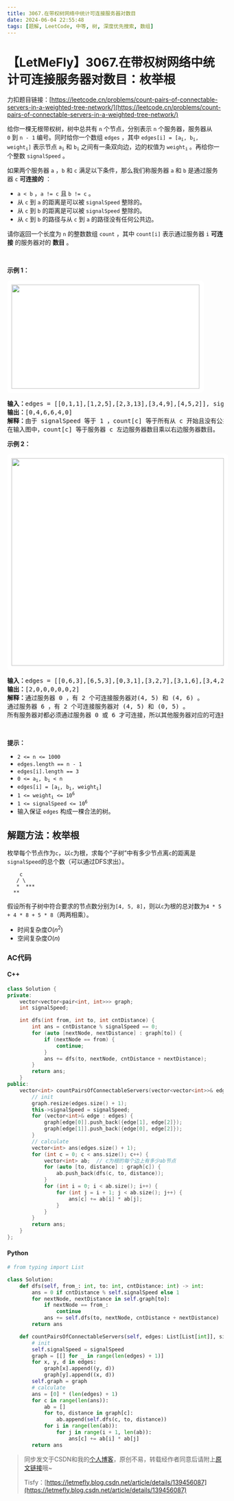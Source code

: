 ```yaml
---
title: 3067.在带权树网络中统计可连接服务器对数目
date: 2024-06-04 22:55:48
tags: [题解, LeetCode, 中等, 树, 深度优先搜索, 数组]
---
```


# 【LetMeFly】3067.在带权树网络中统计可连接服务器对数目：枚举根

力扣题目链接：[https://leetcode.cn/problems/count-pairs-of-connectable-servers-in-a-weighted-tree-network/](https://leetcode.cn/problems/count-pairs-of-connectable-servers-in-a-weighted-tree-network/)

<p>给你一棵无根带权树，树中总共有 <code>n</code>&nbsp;个节点，分别表示 <code>n</code>&nbsp;个服务器，服务器从 <code>0</code>&nbsp;到 <code>n - 1</code>&nbsp;编号。同时给你一个数组&nbsp;<code>edges</code>&nbsp;，其中&nbsp;<code>edges[i] = [a<sub>i</sub>, b<sub>i</sub>, weight<sub>i</sub>]</code>&nbsp;表示节点&nbsp;<code>a<sub>i</sub></code> 和&nbsp;<code>b<sub>i</sub></code>&nbsp;之间有一条双向边，边的权值为&nbsp;<code>weight<sub>i</sub></code>&nbsp;。再给你一个整数&nbsp;<code>signalSpeed</code>&nbsp;。</p>

<p>如果两个服务器 <code>a</code>&nbsp;，<code>b</code>&nbsp;和 <code>c</code>&nbsp;满足以下条件，那么我们称服务器 <code>a</code>&nbsp;和 <code>b</code>&nbsp;是通过服务器 <code>c</code>&nbsp;<strong>可连接的</strong>&nbsp;：</p>

<ul>
	<li><code>a &lt; b</code>&nbsp;，<code>a != c</code> 且&nbsp;<code>b != c</code>&nbsp;。</li>
	<li>从&nbsp;<code>c</code>&nbsp;到&nbsp;<code>a</code>&nbsp;的距离是可以被&nbsp;<code>signalSpeed</code>&nbsp;整除的。</li>
	<li>从&nbsp;<code>c</code>&nbsp;到&nbsp;<code>b</code>&nbsp;的距离是可以被&nbsp;<code>signalSpeed</code>&nbsp;整除的。</li>
	<li>从&nbsp;<code>c</code>&nbsp;到&nbsp;<code>b</code>&nbsp;的路径与从&nbsp;<code>c</code>&nbsp;到&nbsp;<code>a</code>&nbsp;的路径没有任何公共边。</li>
</ul>

<p>请你返回一个长度为 <code>n</code>&nbsp;的整数数组&nbsp;<code>count</code>&nbsp;，其中&nbsp;<code>count[i]</code> 表示通过服务器&nbsp;<code>i</code>&nbsp;<strong>可连接</strong>&nbsp;的服务器对的&nbsp;<strong>数目</strong>&nbsp;。</p>

<p>&nbsp;</p>

<p><b>示例 1：</b></p>

<p><img alt="" src="https://assets.leetcode.com/uploads/2024/01/21/example22.png" style="width: 438px; height: 243px; padding: 10px; background: #fff; border-radius: .5rem;" /></p>

<pre>
<b>输入：</b>edges = [[0,1,1],[1,2,5],[2,3,13],[3,4,9],[4,5,2]], signalSpeed = 1
<b>输出：</b>[0,4,6,6,4,0]
<b>解释：</b>由于 signalSpeed 等于 1 ，count[c] 等于所有从 c 开始且没有公共边的路径对数目。
在输入图中，count[c] 等于服务器 c 左边服务器数目乘以右边服务器数目。
</pre>

<p><strong class="example">示例 2：</strong></p>

<p><img alt="" src="https://assets.leetcode.com/uploads/2024/01/21/example11.png" style="width: 495px; height: 484px; padding: 10px; background: #fff; border-radius: .5rem;" /></p>

<pre>
<b>输入：</b>edges = [[0,6,3],[6,5,3],[0,3,1],[3,2,7],[3,1,6],[3,4,2]], signalSpeed = 3
<b>输出：</b>[2,0,0,0,0,0,2]
<b>解释：</b>通过服务器 0 ，有 2 个可连接服务器对(4, 5) 和 (4, 6) 。
通过服务器 6 ，有 2 个可连接服务器对 (4, 5) 和 (0, 5) 。
所有服务器对都必须通过服务器 0 或 6 才可连接，所以其他服务器对应的可连接服务器对数目都为 0 。
</pre>

<p>&nbsp;</p>

<p><strong>提示：</strong></p>

<ul>
	<li><code>2 &lt;= n &lt;= 1000</code></li>
	<li><code>edges.length == n - 1</code></li>
	<li><code>edges[i].length == 3</code></li>
	<li><code>0 &lt;= a<sub>i</sub>, b<sub>i</sub> &lt; n</code></li>
	<li><code>edges[i] = [a<sub>i</sub>, b<sub>i</sub>, weight<sub>i</sub>]</code><!-- notionvc: a2623897-1bb1-4c07-84b6-917ffdcd83ec --></li>
	<li><code>1 &lt;= weight<sub>i</sub> &lt;= 10<sup>6</sup></code></li>
	<li><code>1 &lt;= signalSpeed &lt;= 10<sup>6</sup></code></li>
	<li>输入保证&nbsp;<code>edges</code>&nbsp;构成一棵合法的树。</li>
</ul>


    
## 解题方法：枚举根

枚举每个节点作为```c```，以```c```为根，求每个“子树”中有多少节点离```c```的距离是```signalSpeed```的总个数（可以通过DFS求出）。

```
    c
   / \
   *  ***
  **
```

假设所有子树中符合要求的节点数分别为```[4, 5, 8]```，则以```c```为根的总对数为```4 * 5 + 4 * 8 + 5 * 8```（两两相乘）。

+ 时间复杂度$O(n^2)$
+ 空间复杂度$O(n)$

### AC代码

#### C++

```cpp
class Solution {
private:
    vector<vector<pair<int, int>>> graph;
    int signalSpeed;

    int dfs(int from, int to, int cntDistance) {
        int ans = cntDistance % signalSpeed == 0;
        for (auto [nextNode, nextDistance] : graph[to]) {
            if (nextNode == from) {
                continue;
            }
            ans += dfs(to, nextNode, cntDistance + nextDistance);
        }
        return ans;
    }
public:
    vector<int> countPairsOfConnectableServers(vector<vector<int>>& edges, int signalSpeed) {
        // init
        graph.resize(edges.size() + 1);
        this->signalSpeed = signalSpeed;
        for (vector<int>& edge : edges) {
            graph[edge[0]].push_back({edge[1], edge[2]});
            graph[edge[1]].push_back({edge[0], edge[2]});
        }
        // calculate
        vector<int> ans(edges.size() + 1);
        for (int c = 0; c < ans.size(); c++) {
            vector<int> ab;  // c为根的每个边上有多少ab节点
            for (auto [to, distance] : graph[c]) {
                ab.push_back(dfs(c, to, distance));
            }
            for (int i = 0; i < ab.size(); i++) {
                for (int j = i + 1; j < ab.size(); j++) {
                    ans[c] += ab[i] * ab[j];
                }
            }
        }
        return ans;
    }
};
```

#### Python

```python
# from typing import List

class Solution:
    def dfs(self, from_: int, to: int, cntDistance: int) -> int:
        ans = 0 if cntDistance % self.signalSpeed else 1
        for nextNode, nextDistance in self.graph[to]:
            if nextNode == from_:
                continue
            ans += self.dfs(to, nextNode, cntDistance + nextDistance)
        return ans

    def countPairsOfConnectableServers(self, edges: List[List[int]], signalSpeed: int) -> List[int]:
        # init
        self.signalSpeed = signalSpeed
        graph = [[] for _ in range(len(edges) + 1)]
        for x, y, d in edges:
            graph[x].append((y, d))
            graph[y].append((x, d))
        self.graph = graph
        # calculate
        ans = [0] * (len(edges) + 1)
        for c in range(len(ans)):
            ab = []
            for to, distance in graph[c]:
                ab.append(self.dfs(c, to, distance))
            for i in range(len(ab)):
                for j in range(i + 1, len(ab)):
                    ans[c] += ab[i] * ab[j]
        return ans

```

> 同步发文于CSDN和我的[个人博客](https://blog.letmefly.xyz/)，原创不易，转载经作者同意后请附上[原文链接](https://blog.letmefly.xyz/2024/06/04/LeetCode%203067.%E5%9C%A8%E5%B8%A6%E6%9D%83%E6%A0%91%E7%BD%91%E7%BB%9C%E4%B8%AD%E7%BB%9F%E8%AE%A1%E5%8F%AF%E8%BF%9E%E6%8E%A5%E6%9C%8D%E5%8A%A1%E5%99%A8%E5%AF%B9%E6%95%B0%E7%9B%AE/)哦~
>
> Tisfy：[https://letmefly.blog.csdn.net/article/details/139456087](https://letmefly.blog.csdn.net/article/details/139456087)
